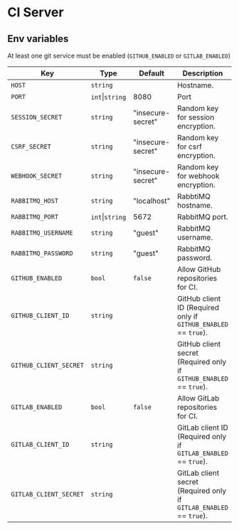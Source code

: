 # CI Server

## Env variables

At least one git service must be enabled (`GITHUB_ENABLED` or `GITLAB_ENABLED`)

| Key                    | Type            | Default           | Description                                                         |
|------------------------|-----------------|-------------------|---------------------------------------------------------------------|
| `HOST`                 | `string`        |                   | Hostname.                                                           |
| `PORT`                 | `int`\|`string` | 8080              | Port                                                                |
| `SESSION_SECRET`       | `string`        | "insecure-secret" | Random key for session encryption.                                  |
| `CSRF_SECRET`          | `string`        | "insecure-secret" | Random key for csrf encryption.                                     |
| `WEBHOOK_SECRET`       | `string`        | "insecure-secret" | Random key for webhook encryption.                                  |
| `RABBITMQ_HOST`        | `string`        | "localhost"       | RabbtiMQ hostname.                                                  |
| `RABBITMQ_PORT`        | `int`\|`string` | 5672              | RabbitMQ port.                                                      |
| `RABBITMQ_USERNAME`    | `string`        | "guest"           | RabbitMQ username.                                                  |
| `RABBITMQ_PASSWORD`    | `string`        | "guest"           | RabbitMQ password.                                                  |
| `GITHUB_ENABLED`       | `bool`          | `false`           | Allow GitHub repositories for CI.                                   |
| `GITHUB_CLIENT_ID`     | `string`        |                   | GitHub client ID (Required only if `GITHUB_ENABLED` == `true`).     |
| `GITHUB_CLIENT_SECRET` | `string`        |                   | GitHub client secret (Required only if `GITHUB_ENABLED` == `true`). |
| `GITLAB_ENABLED`       | `bool`          | `false`           | Allow GitLab repositories for CI.                                   |
| `GITLAB_CLIENT_ID`     | `string`        |                   | GitLab client ID (Required only if `GITLAB_ENABLED` == `true`).     |
| `GITLAB_CLIENT_SECRET` | `string`        |                   | GitLab client secret (Required only if `GITLAB_ENABLED` == `true`). |
